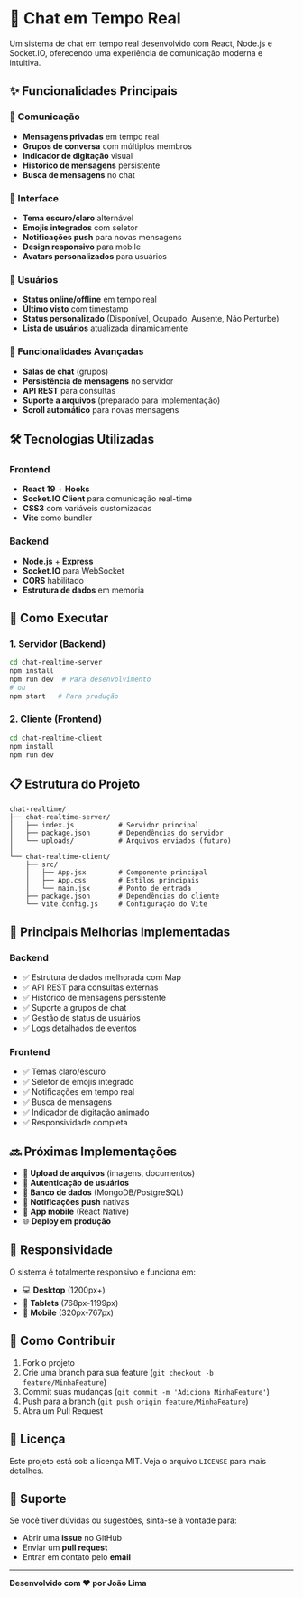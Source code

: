 # 🚀 Chat em Tempo Real

Um sistema de chat em tempo real desenvolvido com React, Node.js e Socket.IO, oferecendo uma experiência de comunicação moderna e intuitiva.

## ✨ Funcionalidades Principais

### 💬 Comunicação
- **Mensagens privadas** em tempo real
- **Grupos de conversa** com múltiplos membros
- **Indicador de digitação** visual
- **Histórico de mensagens** persistente
- **Busca de mensagens** no chat

### 🎨 Interface
- **Tema escuro/claro** alternável
- **Emojis integrados** com seletor
- **Notificações push** para novas mensagens
- **Design responsivo** para mobile
- **Avatars personalizados** para usuários

### 👥 Usuários
- **Status online/offline** em tempo real
- **Último visto** com timestamp
- **Status personalizado** (Disponível, Ocupado, Ausente, Não Perturbe)
- **Lista de usuários** atualizada dinamicamente

### 🔧 Funcionalidades Avançadas
- **Salas de chat** (grupos)
- **Persistência de mensagens** no servidor
- **API REST** para consultas
- **Suporte a arquivos** (preparado para implementação)
- **Scroll automático** para novas mensagens

## 🛠️ Tecnologias Utilizadas

### Frontend
- **React 19** + **Hooks**
- **Socket.IO Client** para comunicação real-time
- **CSS3** com variáveis customizadas
- **Vite** como bundler

### Backend
- **Node.js** + **Express**
- **Socket.IO** para WebSocket
- **CORS** habilitado
- **Estrutura de dados** em memória

## 🚀 Como Executar

### 1. Servidor (Backend)
```bash
cd chat-realtime-server
npm install
npm run dev  # Para desenvolvimento
# ou
npm start   # Para produção
```

### 2. Cliente (Frontend)
```bash
cd chat-realtime-client
npm install
npm run dev
```

## 📋 Estrutura do Projeto

```
chat-realtime/
├── chat-realtime-server/
│   ├── index.js           # Servidor principal
│   ├── package.json       # Dependências do servidor
│   └── uploads/           # Arquivos enviados (futuro)
│
└── chat-realtime-client/
    ├── src/
    │   ├── App.jsx        # Componente principal
    │   ├── App.css        # Estilos principais
    │   └── main.jsx       # Ponto de entrada
    ├── package.json       # Dependências do cliente
    └── vite.config.js     # Configuração do Vite
```

## 🌟 Principais Melhorias Implementadas

### Backend
- ✅ Estrutura de dados melhorada com Map
- ✅ API REST para consultas externas
- ✅ Histórico de mensagens persistente
- ✅ Suporte a grupos de chat
- ✅ Gestão de status de usuários
- ✅ Logs detalhados de eventos

### Frontend
- ✅ Temas claro/escuro
- ✅ Seletor de emojis integrado
- ✅ Notificações em tempo real
- ✅ Busca de mensagens
- ✅ Indicador de digitação animado
- ✅ Responsividade completa

## 🔜 Próximas Implementações

- 📁 **Upload de arquivos** (imagens, documentos)
- 🔐 **Autenticação de usuários**
- 💾 **Banco de dados** (MongoDB/PostgreSQL)
- 🔔 **Notificações push** nativas
- 📱 **App mobile** (React Native)
- 🌐 **Deploy em produção**

## 📱 Responsividade

O sistema é totalmente responsivo e funciona em:
- 💻 **Desktop** (1200px+)
- 📱 **Tablets** (768px-1199px)
- 📱 **Mobile** (320px-767px)

## 🎯 Como Contribuir

1. Fork o projeto
2. Crie uma branch para sua feature (`git checkout -b feature/MinhaFeature`)
3. Commit suas mudanças (`git commit -m 'Adiciona MinhaFeature'`)
4. Push para a branch (`git push origin feature/MinhaFeature`)
5. Abra um Pull Request

## 📝 Licença

Este projeto está sob a licença MIT. Veja o arquivo `LICENSE` para mais detalhes.

## 🤝 Suporte

Se você tiver dúvidas ou sugestões, sinta-se à vontade para:
- Abrir uma **issue** no GitHub
- Enviar um **pull request**
- Entrar em contato pelo **email**

---

**Desenvolvido com ❤️ por João Lima**
